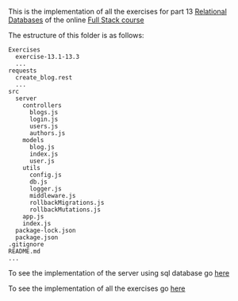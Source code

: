 This is the implementation of all the exercises for part 13 [Relational Databases](https://fullstackopen.com/en/part13) of the online [Full Stack course](https://fullstackopen.com/en/)

The estructure of this folder is as follows:

```
Exercises
  exercise-13.1-13.3
  ...
requests
  create_blog.rest
  ...
src
  server
    controllers
      blogs.js
      login.js
      users.js
      authors.js
    models
      blog.js
      index.js
      user.js
    utils
      config.js
      db.js
      logger.js
      middleware.js
      rollbackMigrations.js
      rollbackMutations.js
    app.js
    index.js
  package-lock.json
  package.json
.gitignore
README.md
...
```

To see the implementation of the server using sql database go [here](./server/)

To see the implementation of all the exercises go [here](./Exercises/)